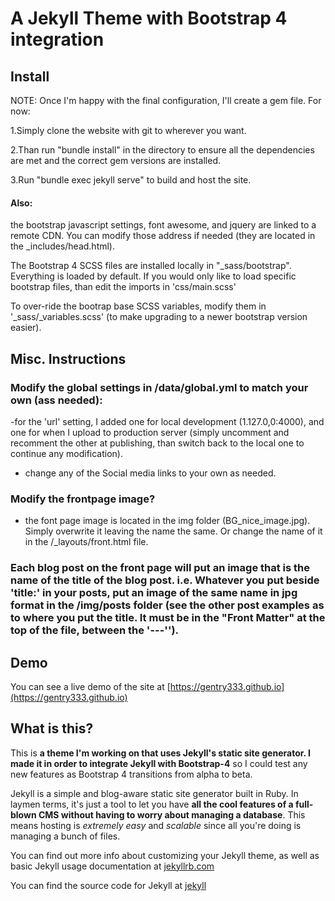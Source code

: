 # A Jekyll Theme with Bootstrap 4 integration

## Install

NOTE: Once I'm happy with the final configuration, I'll create a gem file. 
For now:

1.Simply clone the website with git to wherever you want.

2.Than run "bundle install" in the directory to ensure all the dependencies are met and the correct gem versions are installed.

3.Run "bundle exec jekyll serve" to build and host the site.


#### Also: 
the bootstrap javascript settings, font awesome, and jquery are linked to a remote CDN. You can modify those address if needed (they are located in the _includes/head.html).

The Bootstrap 4 SCSS files are installed locally in "_sass/bootstrap". Everything is loaded by default. If you would only like to load specific bootstrap files, than edit the imports in 'css/main.scss'

To over-ride the bootrap base SCSS variables, modify them in '_sass/_variables.scss' (to make upgrading to a newer bootstrap version easier).


## Misc. Instructions

### Modify the global settings in /data/global.yml to match your own (ass needed):

-for the 'url' setting, I added one for local development (1.127.0,0:4000), and one for when I upload to production server (simply uncomment and recomment the other at publishing, than switch back to the local one to continue any modification).

- change any of the Social media links to your own as needed.

### Modify the frontpage image?

- the font page image is located in the img folder (BG_nice_image.jpg). Simply overwrite it leaving the name the same. Or change the name of it in the /_layouts/front.html file.

### Each blog post on the front page will put an image that is the name of the title of the blog post. i.e. Whatever you put beside 'title:' in your posts, put an image of the same name in jpg format in the /img/posts folder (see the other post examples as to where you put the title. It must be in the "Front Matter" at the top of the file, between the '---'').


## Demo

You can see a live demo of the site at [https://gentry333.github.io](https://gentry333.github.io)


## What is this?

This is **a theme I'm working on that uses Jekyll's static site generator. I made it in order to integrate Jekyll with Bootstrap-4** so I could test any new features as Bootstrap 4 transitions from alpha to beta.


Jekyll is a simple and blog-aware static site generator built in Ruby. In laymen terms, it's just a tool to let you have **all the cool features of a full-blown CMS without having to worry about managing a database**. This means hosting is *extremely easy* and *scalable* since all you're doing is managing a bunch of files.

You can find out more info about customizing your Jekyll theme, as well as basic Jekyll usage documentation at [jekyllrb.com](http://jekyllrb.com/)

You can find the source code for Jekyll at [jekyll](https://github.com/jekyll/jekyll)









